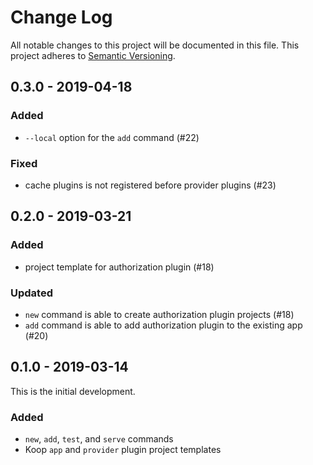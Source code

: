 # Change Log

All notable changes to this project will be documented in this file.
This project adheres to [Semantic Versioning](http://semver.org/).

## 0.3.0 - 2019-04-18

### Added

* `--local` option for the `add` command (#22)

### Fixed

* cache plugins is not registered before provider plugins (#23)

## 0.2.0 - 2019-03-21

### Added

* project template for authorization plugin (#18)

### Updated

* `new` command is able to create authorization plugin projects (#18)
* `add` command is able to add authorization plugin to the existing app (#20)

## 0.1.0 - 2019-03-14

This is the initial development.

### Added
* `new`, `add`, `test`, and `serve` commands
* Koop `app` and `provider` plugin project templates
